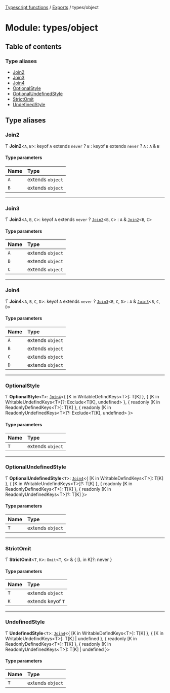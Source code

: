 [Typescript functions](../index.md) / [Exports](../modules.md) / types/object

# Module: types/object

## Table of contents

### Type aliases

- [Join2](types_object.md#join2)
- [Join3](types_object.md#join3)
- [Join4](types_object.md#join4)
- [OptionalStyle](types_object.md#optionalstyle)
- [OptionalUndefinedStyle](types_object.md#optionalundefinedstyle)
- [StrictOmit](types_object.md#strictomit)
- [UndefinedStyle](types_object.md#undefinedstyle)

## Type aliases

### Join2

Ƭ **Join2**<`A`, `B`\>: keyof `A` extends `never` ? `B` : keyof `B` extends `never` ? `A` : `A` & `B`

#### Type parameters

| Name | Type |
| :------ | :------ |
| `A` | extends `object` |
| `B` | extends `object` |

___

### Join3

Ƭ **Join3**<`A`, `B`, `C`\>: keyof `A` extends `never` ? [`Join2`](types_object.md#join2)<`B`, `C`\> : `A` & [`Join2`](types_object.md#join2)<`B`, `C`\>

#### Type parameters

| Name | Type |
| :------ | :------ |
| `A` | extends `object` |
| `B` | extends `object` |
| `C` | extends `object` |

___

### Join4

Ƭ **Join4**<`A`, `B`, `C`, `D`\>: keyof `A` extends `never` ? [`Join3`](types_object.md#join3)<`B`, `C`, `D`\> : `A` & [`Join3`](types_object.md#join3)<`B`, `C`, `D`\>

#### Type parameters

| Name | Type |
| :------ | :------ |
| `A` | extends `object` |
| `B` | extends `object` |
| `C` | extends `object` |
| `D` | extends `object` |

___

### OptionalStyle

Ƭ **OptionalStyle**<`T`\>: [`Join4`](types_object.md#join4)<{ [K in WritableDefindKeys<T\>]: T[K] }, { [K in WritableUndefindKeys<T\>]?: Exclude<T[K], undefined\> }, { readonly [K in ReadonlyDefinedKeys<T\>]: T[K] }, { readonly [K in ReadonlyUndefinedKeys<T\>]?: Exclude<T[K], undefined\> }\>

#### Type parameters

| Name | Type |
| :------ | :------ |
| `T` | extends `object` |

___

### OptionalUndefinedStyle

Ƭ **OptionalUndefinedStyle**<`T`\>: [`Join4`](types_object.md#join4)<{ [K in WritableDefindKeys<T\>]: T[K] }, { [K in WritableUndefindKeys<T\>]?: T[K] }, { readonly [K in ReadonlyDefinedKeys<T\>]: T[K] }, { readonly [K in ReadonlyUndefinedKeys<T\>]?: T[K] }\>

#### Type parameters

| Name | Type |
| :------ | :------ |
| `T` | extends `object` |

___

### StrictOmit

Ƭ **StrictOmit**<`T`, `K`\>: `Omit`<`T`, `K`\> & { [L in K]?: never }

#### Type parameters

| Name | Type |
| :------ | :------ |
| `T` | extends `object` |
| `K` | extends keyof `T` |

___

### UndefinedStyle

Ƭ **UndefinedStyle**<`T`\>: [`Join4`](types_object.md#join4)<{ [K in WritableDefindKeys<T\>]: T[K] }, { [K in WritableUndefindKeys<T\>]: T[K] \| undefined }, { readonly [K in ReadonlyDefinedKeys<T\>]: T[K] }, { readonly [K in ReadonlyUndefinedKeys<T\>]: T[K] \| undefined }\>

#### Type parameters

| Name | Type |
| :------ | :------ |
| `T` | extends `object` |
